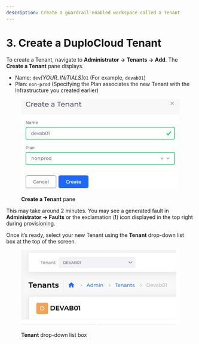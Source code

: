 ```yaml
---
description: Create a guardrail-enabled workspace called a Tenant
---
```


# 3. Create a DuploCloud Tenant

To create a Tenant, navigate to **Administrator ->** **Tenants ->** **Add**. The **Create a Tenant** pane displays.

* Name: `dev`_\[YOUR\_INITIALS]_`01` (For example, `devab01`)
* Plan: `non-prod` (Specifying the Plan associates the new Tenant with the Infrastructure you created earlier)

<figure><img src="../../../.gitbook/assets/tenant.png" alt=""><figcaption><p><strong>Create a Tenant</strong> pane</p></figcaption></figure>

This may take around 2 minutes. You may see a generated fault in **Administrator -> Faults** or the exclamation (**!**) icon displayed in the top right during provisioning.

Once it’s ready, select your new Tenant using the **Tenant** drop-down list box at the top of the screen.

<figure><img src="../../../.gitbook/assets/tenant_dropdown.png" alt=""><figcaption><p><strong>Tenant</strong> drop-down list box</p></figcaption></figure>
